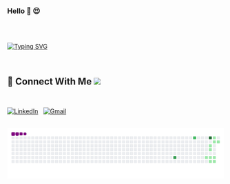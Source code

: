 ### Hello 👋 :heart_eyes:

<br>
<br>


[![Typing SVG](https://readme-typing-svg.herokuapp.com?font=Fira+Code&size=19&pause=1000&color=A75AF7&background=CA55FF00&width=435&lines=Hey!+I'm+Esmecan;I'm+Software+Test+Automation+Engineer)](https://git.io/typing-svg)


<br />

## 📩 Connect With Me <img src='https://raw.githubusercontent.com/ShahriarShafin/ShahriarShafin/main/Assets/handshake.gif' width="100px">
<br />


<a href="https://www.linkedin.com/in/esmecan-%C3%B6zdemir-6b46aa1aa/"><img alt="LinkedIn" src="https://img.shields.io/badge/Linkedin%20-%230077B5.svg?&style=flat&logo=linkedin&logoColor=white"/></a> &nbsp;
<a href="mailto:esmecan5@gmail.com"><img alt="Gmail" src="https://img.shields.io/badge/Gmail-D14836?style=flat&logo=gmail&logoColor=white" /></a> &nbsp; 
<br /><br />

![snake gif](https://github.com/nasideyildirim/nasideyildirim/blob/output/github-contribution-grid-snake.gif)


<!--
**esmecan/esmecan** is a ✨ _special_ ✨ repository because its `README.md` (this file) appears on your GitHub profile.

Here are some ideas to get you started:

- 🔭 I’m currently working on ...
- 🌱 I’m currently learning ...
- 👯 I’m looking to collaborate on ...
- 🤔 I’m looking for help with ...
- 💬 Ask me about ...
- 📫 How to reach me: ...
- 😄 Pronouns: ...
- ⚡ Fun fact: ...
-->
